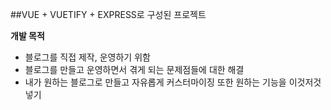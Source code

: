 ##VUE + VUETIFY + EXPRESS로 구성된 프로젝트


**개발 목적**

 - 블로그를 직접 제작, 운영하기 위함
 - 블로그를 만들고 운영하면서 겪게 되는 문제점들에 대한 해결
 - 내가 원하는 블로그로 만들고 자유롭게 커스터마이징 또한 원하는 기능을 이것저것 넣기
